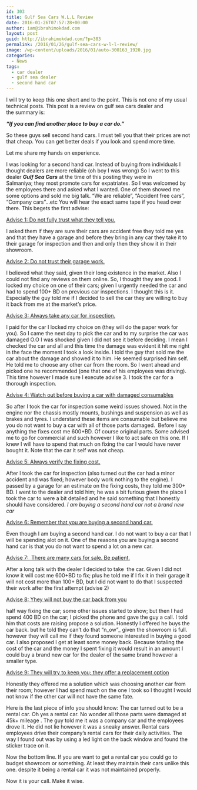 ```yaml
---
id: 303
title: Gulf Sea Cars W.L.L Review
date: 2016-01-26T07:57:28+00:00
author: iam@ibrahimokdad.com
layout: post
guid: http://ibrahimokdad.com/?p=303
permalink: /2016/01/26/gulf-sea-cars-w-l-l-review/
image: /wp-content/uploads/2016/01/auto-300163_1920.jpg
categories:
  - News
tags:
  - car dealer
  - gulf sea dealer
  - second hand car
---
```

I will try to keep this one short and to the point. This is not one of my usual technical posts. This post is a review on gulf sea cars dealer and the summary is:

_**&#8220;If you can find another place to buy a car do.&#8221;**_

So these guys sell second hand cars. I must tell you that their prices are not that cheap. You can get better deals if you look and spend more time.

Let me share my hands on experience.

I was looking for a second hand car. Instead of buying from individuals I thought dealers are more reliable (oh boy I was wrong) So I went to this dealer _**Gulf Sea Cars**_ at the time of this posting they were in Salmaniya; they most promote cars for expatriates. So I was welcomed by the employees there and asked what I wanted. One of them showed me some options and sold me big talk. &#8220;We are reliable&#8221;, &#8220;Accident free cars&#8221;, &#8220;Company cars&#8221;&#8230;etc You will hear the exact same tape if you head over there. This begets the first advise:

<span style="text-decoration: underline;">Advise 1: Do not fully trust what they tell you.</span>

I asked them if they are sure their cars are accident free they told me yes and that they have a garage and before they bring in any car they take it to their garage for inspection and then and only then they show it in their showroom.

<span style="text-decoration: underline;">Advise 2: Do not trust their garage work.</span>

I believed what they said, given their long existence in the market. Also I could not find any reviews on them online. So, I thought they are good. I locked my choice on one of their cars; given I urgently needed the car and had to spend 100+ BD on previous car inspections. I thought this is it. Especially the guy told me if I decided to sell the car they are willing to buy it back from me at the market&#8217;s price.

<span style="text-decoration: underline;">Advise 3: Always take any car for inspection.</span>

I paid for the car I locked my choice on (they will do the paper work for you). So I came the next day to pick the car and to my surprise the car was damaged O.O I was shocked given I did not see it before deciding. I mean I checked the car and all and this time the damage was evident it hit me right in the face the moment I took a look inside. I told the guy that sold me the car about the damage and showed it to him. He seemed surprised him self. He told me to choose any other car from the room. So I went ahead and picked one he recommended (one that one of his employees was driving). This time however I made sure I execute advise 3. I took the car for a thorough inspection.

<span style="text-decoration: underline;">Advise 4: Watch out before buying a car with damaged consumables</span>

So after I took the car for inspection some weird issues showed. Not in the engine nor the chassis mostly mounts, bushings and suspension as well as brakes and tyres. I understand these items are consumable but believe me you do not want to buy a car with all of those parts damaged.  Before I say anything the fixes cost me 600+BD. Of course original parts. Some advised me to go for commercial and such however I like to act safe on this one. If I knew I will have to spend that much on fixing the car I would have never bought it. Note that the car it self was not cheap.

<span style="text-decoration: underline;">Advise 5: Always verify the fixing cost.</span>

After I took the car for inspection (also turned out the car had a minor accident and was fixed; however body work nothing to the engine). I passed by a garage for an estimate on the fixing costs, they told me 300+ BD. I went to the dealer and told him; he was a bit furious given the place I took the car to were a bit detailed and he said something that I honestly should have considered. _I am buying a second hand car not a brand new car_

<span style="text-decoration: underline;">Advise 6: Remember that you are buying a second hand car.</span>

Even though I am buying a second hand car. I do not want to buy a car that I will be spending alot on it. One of the reasons you are buying a second hand car is that you do not want to spend a lot on a new car.

<span style="text-decoration: underline;">Advise 7:  There are many cars for sale. Be patient.</span>

After a long talk with the dealer I decided to take  the car. Given I did not know it will cost me 600+BD to fix; plus he told me if I fix it in their garage it will not cost more than 100+ BD, but I did not want to do that I suspected their work after the first attempt (advise 2)

<span style="text-decoration: underline;">Advise 8: Yhey will not buy the car back from you</span>

half way fixing the car; some other issues started to show; but then I had spend 400 BD on the car; I picked the phone and gave the guy a call. I told him that costs are raising propose a solution. Honestly I offered he buys the car back. but he told they can&#8217;t do that &#8220;n_ow&#8221;_ given the showroom is full. however they will call me if they found someone interested in buying a good car. I also proposed I get at least some money back. Because totaling the cost of the car and the money I spent fixing it would result in an amount I could buy a brand new car for the dealer of the same brand however a smaller type.

<span style="text-decoration: underline;">Advise 9: They will try to keep you; they offer a replacement option</span>

Honestly they offered me a solution which was choosing another car from their room; however I had spend much on the one I took so I thought I would not know if the other car will not have the same fate.

Here is the last piece of info you should know: The car turned out to be a rental car. Oh yes a rental car. No wonder all those parts were damaged at 45k+ mileage . The guy told me it was a company car and the employees drove it. He did not lie however it was a sneaky answer. Rental cars employees drive their company&#8217;s rental cars for their daily activities. The way I found out was by using a led light on the back window and found the sticker trace on it.

Now the bottom line. If you are want to get a rental car you could go to budget showroom or something. At least they maintain their cars unlike this one. despite it being a rental car it was not maintained properly.

Now it is your call. Make it wise.

&nbsp;